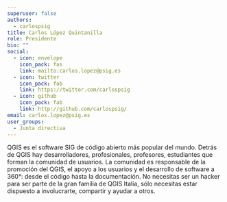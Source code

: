 ```yaml
---
superuser: false
authors:
  - carlospsig
title: Carlos López Quintanilla
role: Presidente
bio: ""
social:
  - icon: envelope
    icon_pack: fas
    link: mailto:carlos.lopez@psig.es
  - icon: twitter
    icon_pack: fab
    link: https://twitter.com/carlospsig
  - icon: github
    icon_pack: fab
    link: http://github.com/carlospsig/
email: carlos.lopez@psig.es
user_groups:
  - Junta directiva
---
```


QGIS es el software SIG de código abierto más popular del mundo. Detrás de QGIS hay desarrolladores, profesionales, profesores, estudiantes que forman la comunidad de usuarios. La comunidad es responsable de la promoción del QGIS, el apoyo a los usuarios y el desarrollo de software a 360°: desde el código hasta la documentación. No necesitas ser un hacker para ser parte de la gran familia de QGIS Italia, sólo necesitas estar dispuesto a involucrarte, compartir y ayudar a otros.
